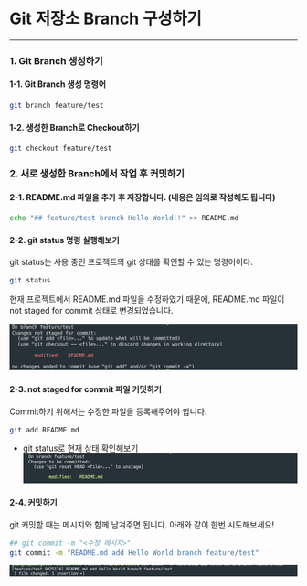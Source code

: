 Git 저장소 Branch 구성하기
============
* * *   

### 1. Git Branch 생성하기
#### 1-1. Git Branch 생성 명령어
``` bash
git branch feature/test
```
#### 1-2. 생성한 Branch로 Checkout하기

``` bash
git checkout feature/test
```

### 2. 새로 생성한 Branch에서 작업 후 커밋하기

#### 2-1. README.md 파일을 추가 후 저장합니다. (내용은 임의로 작성해도 됩니다)
``` bash
echo "## feature/test branch Hello World!!" >> README.md
```

#### 2-2. git status 명령 실행해보기  
git status는 사용 중인 프로젝트의 git 상태를 확인할 수 있는 명령어이다.   
``` bash
git status
```
현재 프로젝트에서 README.md 파일을 수정하였기 때문에, README.md 파일이 not staged for commit 상태로 변경되었습니다.

![ex_screenshot](./assets/git_branch_status.png)

#### 2-3. not staged for commit 파일 커밋하기
Commit하기 위해서는 수정한 파일을 등록해주어야 합니다. 
``` bash
git add README.md
```
- git status로 현재 상태 확인해보기
![ex_screenshot](./assets//git_add_status.png)

#### 2-4. 커밋하기
git 커밋할 때는 메시지와 함께 남겨주면 됩니다. 아래와 같이 한번 시도해보세요!

``` bash
## git commit -m "<수정 메시지>"
git commit -m "README.md add Hello World branch feature/test"
```

![ex_screenshot](./assets//git_commit_2.png)